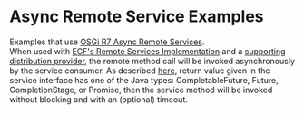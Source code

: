 # Async Remote Service Examples

Examples that use [OSGi R7 Async Remote Services](https://osgi.org/specification/osgi.cmpn/7.0.0/service.remoteservices.html#d0e1407).   
When used with 
[ECF's Remote Services Implementation](http://wiki.eclipse.org/Eclipse_Communication_Framework_Project#OSGi_Remote_Services) 
and a [supporting distribution provider](https://wiki.eclipse.org/Distribution_Providers), the remote method call will be 
invoked asynchronously by the service consumer.  As described [here](https://osgi.org/specification/osgi.cmpn/7.0.0/service.remoteservices.html#d0e1407), 
return value given in the service interface has one of the Java types:  CompletableFuture, Future, CompletionStage, or Promise, then
the service method will be invoked without blocking and with an (optional) timeout.
